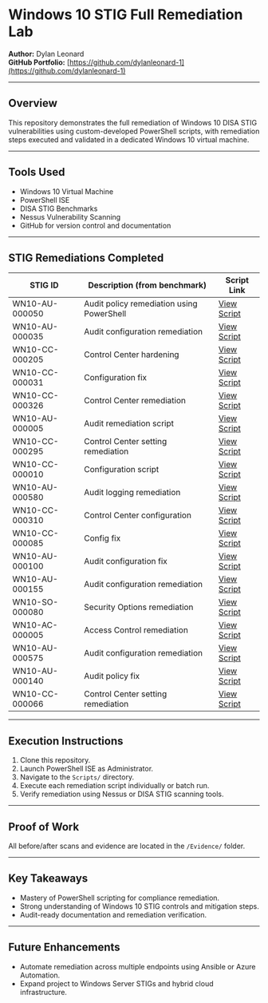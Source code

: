 # Windows 10 STIG Full Remediation Lab  
**Author:** Dylan Leonard  
**GitHub Portfolio:** [https://github.com/dylanleonard-1](https://github.com/dylanleonard-1)  

---

## **Overview**  
This repository demonstrates the full remediation of Windows 10 DISA STIG vulnerabilities using custom-developed PowerShell scripts, with remediation steps executed and validated in a dedicated Windows 10 virtual machine.  

---

## **Tools Used**  
- Windows 10 Virtual Machine  
- PowerShell ISE  
- DISA STIG Benchmarks  
- Nessus Vulnerability Scanning  
- GitHub for version control and documentation  

---

## **STIG Remediations Completed**  

| STIG ID            | Description (from benchmark)                       | Script Link |
|--------------------|----------------------------------------------------|-------------|
| WN10-AU-000050     | Audit policy remediation using PowerShell          | [View Script](https://github.com/dylanleonard-1/dylanleonard-1/blob/main/WN10-AU-000050.ps1) |
| WN10-AU-000035     | Audit configuration remediation                    | [View Script](https://github.com/dylanleonard-1/dylanleonard-1/blob/main/WN10-AU-000035.ps1) |
| WN10-CC-000205     | Control Center hardening                           | [View Script](https://github.com/dylanleonard-1/dylanleonard-1/blob/main/WN10-CC-000205.ps1) |
| WN10-CC-000031     | Configuration fix                                  | [View Script](https://github.com/dylanleonard-1/dylanleonard-1/blob/main/WN10-CC-000031.ps1) |
| WN10-CC-000326     | Control Center remediation                         | [View Script](https://github.com/dylanleonard-1/dylanleonard-1/blob/main/WN10-CC-000326.ps1) |
| WN10-AU-000005     | Audit remediation script                           | [View Script](https://github.com/dylanleonard-1/dylanleonard-1/blob/main/WN10-AU-000005.ps1) |
| WN10-CC-000295     | Control Center setting remediation                 | [View Script](https://github.com/dylanleonard-1/dylanleonard-1/blob/main/WN10-CC-000295.ps1) |
| WN10-CC-000010     | Configuration script                               | [View Script](https://github.com/dylanleonard-1/dylanleonard-1/blob/main/WN10-CC-000010.ps1) |
| WN10-AU-000580     | Audit logging remediation                          | [View Script](https://github.com/dylanleonard-1/dylanleonard-1/blob/main/WN10-AU-000580.ps1) |
| WN10-CC-000310     | Control Center configuration                       | [View Script](https://github.com/dylanleonard-1/dylanleonard-1/blob/main/WN10-CC-000310.ps1) |
| WN10-CC-000085     | Config fix                                         | [View Script](https://github.com/dylanleonard-1/dylanleonard-1/blob/main/WN10-CC-000085.ps1) |
| WN10-AU-000100     | Audit configuration fix                            | [View Script](https://github.com/dylanleonard-1/dylanleonard-1/blob/main/WN10-AU-000100.ps1) |
| WN10-AU-000155     | Audit configuration remediation                    | [View Script](https://github.com/dylanleonard-1/dylanleonard-1/blob/main/WN10-AU-000155.ps1) |
| WN10-SO-000080     | Security Options remediation                       | [View Script](https://github.com/dylanleonard-1/dylanleonard-1/blob/main/WN10-SO-000080.ps1) |
| WN10-AC-000005     | Access Control remediation                         | [View Script](https://github.com/dylanleonard-1/dylanleonard-1/blob/main/WN10-AC-000005.ps1) |
| WN10-AU-000575     | Audit configuration remediation                    | [View Script](https://github.com/dylanleonard-1/dylanleonard-1/blob/main/WN10-AU-000575.ps1) |
| WN10-AU-000140     | Audit policy fix                                   | [View Script](https://github.com/dylanleonard-1/dylanleonard-1/blob/main/WN10-AU-000140.ps1) |
| WN10-CC-000066     | Control Center setting remediation                 | [View Script](https://github.com/dylanleonard-1/dylanleonard-1/blob/main/WN10-CC-000066.ps1) |

---

## **Execution Instructions**  
1. Clone this repository.  
2. Launch PowerShell ISE as Administrator.  
3. Navigate to the `Scripts/` directory.  
4. Execute each remediation script individually or batch run.  
5. Verify remediation using Nessus or DISA STIG scanning tools.  

---

## **Proof of Work**  
All before/after scans and evidence are located in the `/Evidence/` folder.  

---

## **Key Takeaways**  
- Mastery of PowerShell scripting for compliance remediation.  
- Strong understanding of Windows 10 STIG controls and mitigation steps.  
- Audit-ready documentation and remediation verification.  

---

## **Future Enhancements**  
- Automate remediation across multiple endpoints using Ansible or Azure Automation.  
- Expand project to Windows Server STIGs and hybrid cloud infrastructure.  
